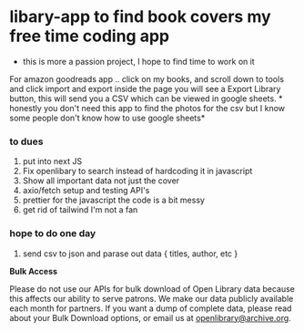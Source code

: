 # libary-app to find book covers my free time coding app 

- this is more a passion project, I hope to find time to work on it

For amazon goodreads app .. click on my books, and scroll down to tools and click import and export inside the page you will see a Export Library button, this will send you a CSV which can be viewed in google sheets. * honestly you don't need this app to find the photos for the csv but I know some people don't know how to use google sheets*

### to dues
1. put into next JS
2. Fix openlibary to search instead of hardcoding it in javascript
3.  Show all important data not just the cover 
4.  axio/fetch setup and testing API's
5.  prettier for the javascript the code is a bit messy 
6. get rid of tailwind I'm not a fan

### hope to do one day
1. send csv to json and parase out data  { titles, author, etc }


**Bulk Access** 

Please do not use our APIs for bulk download of Open Library data because this affects our ability to serve patrons. We make our data publicly available each month for partners. If you want a dump of complete data, please read about your Bulk Download options, or email us at openlibrary@archive.org.  
